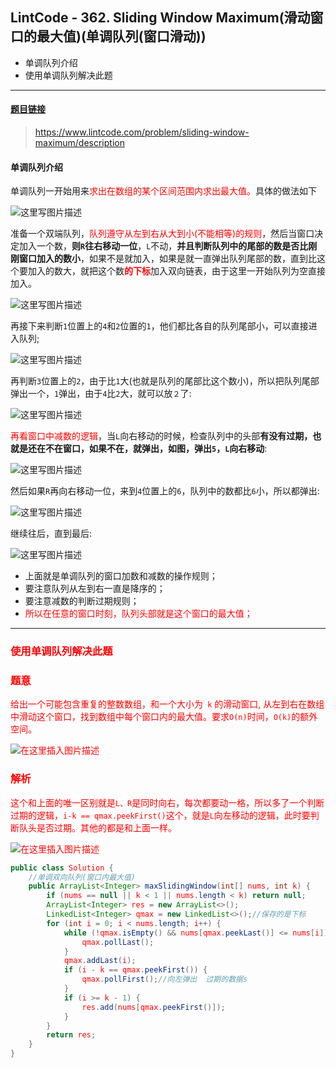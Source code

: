 ﻿## LintCode - 362. Sliding Window Maximum(滑动窗口的最大值)(单调队列(窗口滑动))

 - 单调队列介绍
 - 使用单调队列解决此题

***
#### [题目链接](https://www.lintcode.com/problem/sliding-window-maximum/description)

> https://www.lintcode.com/problem/sliding-window-maximum/description

#### 单调队列介绍
单调队列一开始用来<font color = red>求出在数组的某个区间范围内求出最大值。</font>具体的做法如下

![这里写图片描述](images/363_t.png)

准备一个双端队列，<font color = red>队列遵守从左到右从大到小(不能相等)的规则</font>，然后当窗口决定加入一个数，**则`R`往右移动一位**，`L`不动，**并且判断队列中的尾部的数是否比刚刚窗口加入的数小**，如果不是就加入，如果是就一直弹出队列尾部的数，直到比这个要加入的数大，就把这个数<font color = red>**的下标**</font>加入双向链表，由于这里一开始队列为空直接加入。 

![这里写图片描述](images/362_s.png)



 再接下来判断`1`位置上的`4`和`2`位置的`1`，他们都比各自的队列尾部小，可以直接进入队列;

![这里写图片描述](images/362_s3.png)



再判断`3`位置上的`2`，由于比`1`大(也就是队列的尾部比这个数小)，所以把队列尾部弹出一个，`1`弹出，由于`4`比`2`大，就可以放`２`了:

![这里写图片描述](images/362_s4.png)

<font color = red>再看窗口中减数的逻辑</font>，当`L`向右移动的时候，检查队列中的头部**有没有过期，也就是还在不在窗口，如果不在，就弹出，如图，弹出`5`，`L`向右移动**: 

![这里写图片描述](images/362_s5.png)

然后如果`R`再向右移动一位，来到`4`位置上的`6`，队列中的数都比`6`小，所以都弹出:

![这里写图片描述](images/362_s6.png)

继续往后，直到最后:

![这里写图片描述](images/362_s7.png)



 - 上面就是单调队列的窗口加数和减数的操作规则；
 - 要注意队列从左到右一直是降序的；
 - 要注意减数的判断过期规则；
 - <font color = red> 所以在任意的窗口时刻，队列头部就是这个窗口的最大值；

***
### 使用单调队列解决此题
### 题意

给出一个可能包含重复的整数数组，和一个大小为` k` 的滑动窗口, 从左到右在数组中滑动这个窗口，找到数组中每个窗口内的最大值。要求`O(n)`时间，`O(k)`的额外空间。

![在这里插入图片描述](images/362_s8.png)

### 解析
这个和上面的唯一区别就是`L、R`是同时向右，每次都要动一格，所以多了一个判断过期的逻辑，`i-k == qmax.peekFirst()`这个，就是`L`向左移动的逻辑，此时要判断队头是否过期。其他的都是和上面一样。

![在这里插入图片描述](images/362_s9.png)

```java
public class Solution {
    //单调双向队列(窗口内最大值)
    public ArrayList<Integer> maxSlidingWindow(int[] nums, int k) {
        if (nums == null || k < 1 || nums.length < k) return null;
        ArrayList<Integer> res = new ArrayList<>();
        LinkedList<Integer> qmax = new LinkedList<>();//保存的是下标
        for (int i = 0; i < nums.length; i++) {
            while (!qmax.isEmpty() && nums[qmax.peekLast()] <= nums[i]) {//要队尾满足条件
                qmax.pollLast();
            }
            qmax.addLast(i);
            if (i - k == qmax.peekFirst()) {
                qmax.pollFirst();//向左弹出  过期的数据s
            }
            if (i >= k - 1) {
                res.add(nums[qmax.peekFirst()]);
            }
        }
        return res;
    }
}
```



